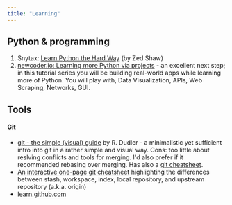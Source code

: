 ```yaml
---
title: "Learning"
---
```

## Python & programming

1.  Snytax: [Learn Python the Hard Way](https://learnpythonthehardway.org/) (by Zed Shaw)
2.  [newcoder.io: Learning more Python via projects](https://newcoder.io/) - an excellent next step; in this tutorial series you will be building real-world apps while learning more of Python. You will play with, Data Visualization, APIs, Web Scraping, Networks, GUI.

## Tools

#### Git

  - [git - the simple (visual) guide](https://rogerdudler.github.com/git-guide/) by R. Dudler - a minimalistic yet sufficient intro into git in a rather simple and visual way. Cons: too little about reslving conflicts and tools for merging. I'd also prefer if it recommended rebasing over merging. Has also a [git cheatsheet](https://rogerdudler.github.com/git-guide/files/git_cheat_sheet.pdf).
  - [An interactive one-page git cheatsheet](https://www.ndpsoftware.com/git-cheatsheet.html#loc=workspace;) highlighting the differences between stash, workspace, index, local repository, and upstream repository (a.k.a. origin)
  - [learn.github.com](https://learn.github.com/p/intro.html)
